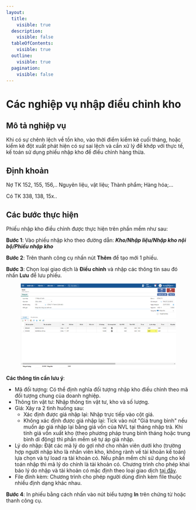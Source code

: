 ```yaml
---
layout:
  title:
    visible: true
  description:
    visible: false
  tableOfContents:
    visible: true
  outline:
    visible: true
  pagination:
    visible: false
---
```


# Các nghiệp vụ nhập điều chỉnh kho

## Mô tả nghiệp vụ

Khi có sự chênh lệch về tồn kho, vào thời điểm kiểm kê cuối tháng, hoặc kiểm kê đột xuất phát hiện có sự sai lệch và cần xử lý để khớp với thực tế, kế toán sử dụng phiếu nhập kho để điều chỉnh hàng thừa.

## Định khoản

Nợ TK 152, 155, 156,.. Nguyên liệu, vật liệu; Thành phẩm; Hàng hóa;…

Có TK 338, 138, 15x.. &#x20;

## Các bước thực hiện

Phiếu nhập kho điều chỉnh được thực hiện trên phần mềm như sau:

**Bước 1**: Vào phiếu nhập kho theo đường dẫn: _**Kho/Nhập liệu/Nhập kho nội bộ/Phiếu nhập kho**_

**Bước 2**: Trên thanh công cụ nhấn nút **Thêm** để tạo mới 1 phiếu.

**Bước 3**: Chọn loại giao dịch là **Điều chỉnh** và nhập các thông tin sau đó nhấn **Lưu** để lưu phiếu.

<figure><img src="../../.gitbook/assets/Nhập kho điều chỉnh-1.png" alt=""><figcaption></figcaption></figure>

**Các thông tin cần lưu ý**:

* Mã đối tượng: Có thể định nghĩa đối tượng nhập kho điều chỉnh theo mã đối tượng chung của doanh nghiệp.
* Thông tin vật tư: Nhập thông tin vật tư, kho và số lượng.&#x20;
* Giá: Xảy ra 2 tình huống sau:
  * Xác định được giá nhập lại: Nhập trực tiếp vào cột giá.
  * Không xác định được giá nhập lại: Tick vào nút "Giá trung bình" nếu muốn áp giá nhập lại bằng giá vốn của NVL tại tháng nhập trả. Khi tính giá vốn xuất kho (theo phương pháp trung bình tháng hoặc trung bình di động) thì phần mềm sẽ tự áp giá nhập.
* Lý do nhập: Đặt các mã lý do gợi nhớ cho nhân viên dưới kho (trường hợp người nhập kho là nhân viên kho, không rành về tài khoản kế toán) lựa chọn và tự load ra tài khoản có. Nếu phần mềm chỉ sử dụng cho kế toán nhập thì mã lý do chính là tài khoản có. Chương trình cho phép khai báo lý do nhập và tài khoản có mặc định theo loại giao dịch [tại đây](http://127.0.0.1:5000/s/rcD7ImF1NXzNzFohN8p5/thiet-lap-su-dung-chung-tu-so-lieu-bao-cao/cach-khai-bao-tai-khoan-ngam-dinh-theo-loai-giao-dich-tren-cac-chung-tu-kho).
* File đính kèm: Chương trình cho phép người dùng đính kèm file thuộc nhiều định dạng khác nhau.&#x20;

**Bước 4**: In phiếu bằng cách nhấn vào nút biểu tượng **In** trên chứng từ hoặc thanh công cụ.

